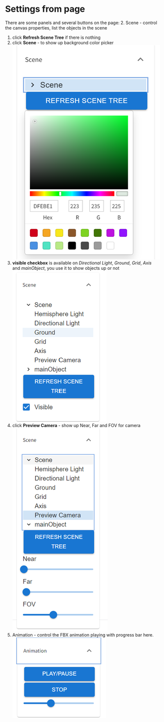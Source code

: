 # Settings from page
There are some panels and several buttons on the page:
2. Scene - control the canvas properties, list the objects in the scene
   1. click **Refresh Scene Tree** if there is nothing
   2. click **Scene** - to show up background color picker  
   ![sceneColor.png](images/settingsFromPage/sceneColor.png)
   3. **visible checkbox** is available on _Directional Light_, _Ground_, _Grid_, _Axis_ and _mainObject_, you use it to show objects up or not   
   ![sceneVisible.png](images/settingsFromPage/sceneVisible.png)
   5. click **Preview Camera** - show up Near, Far and FOV for camera   
   ![sceneCamera.png](images/settingsFromPage/sceneCamera.png)
3. Animation - control the FBX animation playing with progress bar here.   
![animationPanel.png](images/settingsFromPage/animationPanel.png)